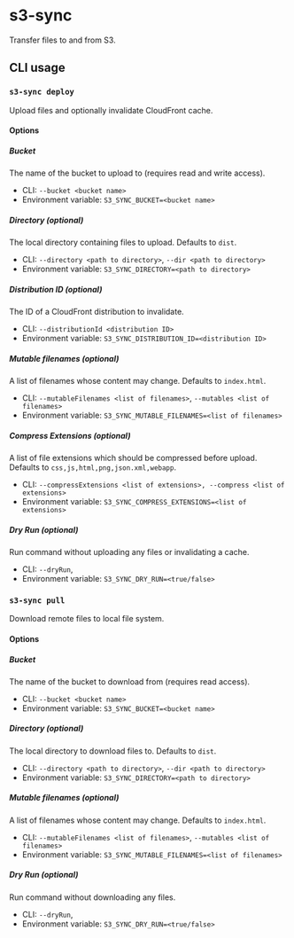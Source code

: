 # s3-sync

Transfer files to and from S3.

## CLI usage

### `s3-sync deploy`

Upload files and optionally invalidate CloudFront cache.

#### Options

##### Bucket

The name of the bucket to upload to (requires read and write access).

- CLI: `--bucket <bucket name>`
- Environment variable: `S3_SYNC_BUCKET=<bucket name>`

##### Directory (optional)

The local directory containing files to upload. Defaults to `dist`.

- CLI: `--directory <path to directory>`, `--dir <path to directory>`
- Environment variable: `S3_SYNC_DIRECTORY=<path to directory>`

##### Distribution ID (optional)

The ID of a CloudFront distribution to invalidate.

- CLI: `--distributionId <distribution ID>`
- Environment variable: `S3_SYNC_DISTRIBUTION_ID=<distribution ID>`

##### Mutable filenames (optional)

A list of filenames whose content may change. Defaults to `index.html`.

- CLI: `--mutableFilenames <list of filenames>`, `--mutables <list of filenames>`
- Environment variable: `S3_SYNC_MUTABLE_FILENAMES=<list of filenames>`

##### Compress Extensions (optional)

A list of file extensions which should be compressed before upload. Defaults to `css,js,html,png,json.xml,webapp`.

- CLI: `--compressExtensions <list of extensions>, --compress <list of extensions>`
- Environment variable: `S3_SYNC_COMPRESS_EXTENSIONS=<list of extensions>`

##### Dry Run (optional)

Run command without uploading any files or invalidating a cache.

- CLI: `--dryRun`,
- Environment variable: `S3_SYNC_DRY_RUN=<true/false>`

### `s3-sync pull`

Download remote files to local file system.

#### Options

##### Bucket

The name of the bucket to download from (requires read access).

- CLI: `--bucket <bucket name>`
- Environment variable: `S3_SYNC_BUCKET=<bucket name>`

##### Directory (optional)

The local directory to download files to. Defaults to `dist`.

- CLI: `--directory <path to directory>`, `--dir <path to directory>`
- Environment variable: `S3_SYNC_DIRECTORY=<path to directory>`

##### Mutable filenames (optional)

A list of filenames whose content may change. Defaults to `index.html`.

- CLI: `--mutableFilenames <list of filenames>`, `--mutables <list of filenames>`
- Environment variable: `S3_SYNC_MUTABLE_FILENAMES=<list of filenames>`

##### Dry Run (optional)

Run command without downloading any files.

- CLI: `--dryRun`,
- Environment variable: `S3_SYNC_DRY_RUN=<true/false>`
